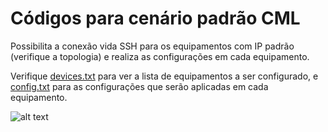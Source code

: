 <h1 align="left">Códigos para cenário padrão CML</h1>
<p align="left">Possibilita a conexão vida SSH para os equipamentos com IP padrão (verifique a topologia) e realiza as configurações em cada equipamento.</p>
<p align="left">Verifique <a href="devices.txt">devices.txt</a> para ver a lista de equipamentos a ser configurado, e <a href="config.txt">config.txt</a> para as configurações que serão aplicadas em cada equipamento.</p>

![alt text](https://github.com/loktwo/C-digos/blob/master/python/CML/Topologia.png?raw=true)